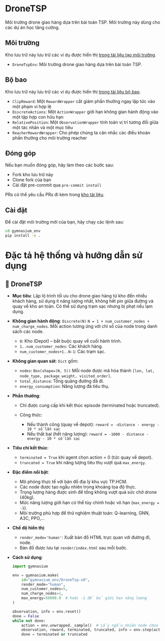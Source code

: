 # DroneTSP

Môi trường drone giao hàng dựa trên bài toán TSP. Môi trường này dùng cho các dự án học tăng cường.

## Môi trường

Kho lưu trữ này lưu trữ các ví dụ được hiển thị [trong tài liệu tạo môi trường](https://gymnasium.farama.org/tutorials/gymnasium_basics/environment_creation/).

- `DroneTspEnv`: Môi trường drone giao hàng dựa trên bài toán TSP.

## Bộ bao

Kho lưu trữ này lưu trữ các ví dụ được hiển thị [trong tài liệu bộ bao](https://gymnasium.farama.org/api/wrappers/).

- `ClipReward`: Một `RewardWrapper` cắt giảm phần thưởng ngay lập tức vào một phạm vi hợp lệ
- `DiscreteActions`: Một `ActionWrapper` giới hạn không gian hành động vào một tập hợp con hữu hạn
- `RelativePosition`: Một `ObservationWrapper` tính toán vị trí tương đối giữa một tác nhân và một mục tiêu
- `ReacherRewardWrapper`: Cho phép chúng ta cân nhắc các điều khoản phần thưởng cho môi trường reacher

## Đóng góp

Nếu bạn muốn đóng góp, hãy làm theo các bước sau:

- Fork kho lưu trữ này
- Clone fork của bạn
- Cài đặt pre-commit qua `pre-commit install`

PRs có thể yêu cầu PRs đi kèm trong [kho tài liệu](https://github.com/Farama-Foundation/Gymnasium/tree/main/docs).

## Cài đặt

Để cài đặt môi trường mới của bạn, hãy chạy các lệnh sau:

```bash
cd gymnasium_env
pip install -e .
```

# Đặc tả hệ thống và hướng dẫn sử dụng

## 🚁 DroneTSP

- **Mục tiêu**:
  Lập lộ trình tối ưu cho drone giao hàng từ kho đến nhiều khách hàng, sử dụng ít năng lượng nhất, không hết pin giữa đường và quay về kho an toàn. Có thể sử dụng trạm sạc nhưng bị phạt nếu lạm dụng.

- **Không gian hành động**: `Discrete(N)`
  `N = 1 + num_customer_nodes + num_charge_nodes`.
  Mỗi action tương ứng với chỉ số của node trong danh sách các node.

  - `0`: Kho (Depot) – bắt buộc quay về cuối hành trình.
  - `1..num_customer_nodes`: Các khách hàng.
  - `num_customer_nodes+1..N-1`: Các trạm sạc.

- **Không gian quan sát**: `Dict` gồm:

  - `nodes`: `Box(shape=(N, 5))`
    Mỗi node được mã hóa thành `[lon, lat, node_type, package_weight, visited_order]`.
  - `total_distance`: Tổng quãng đường đã đi.
  - `energy_consumption`: Năng lượng đã tiêu thụ.

- **Phần thưởng**:

  - Chỉ được cung cấp khi kết thúc episode (terminated hoặc truncated).
  - Công thức:

    - Nếu thành công (quay về depot):
      `reward = -distance - energy - 10 * số lần sạc`
    - Nếu thất bại (hết năng lượng):
      `reward = -1000 - distance - energy - 10 * số lần sạc`

- **Tiêu chí kết thúc**:

  - `terminated = True` khi agent chọn action = 0 (tức quay về depot).
  - `truncated = True` khi năng lượng tiêu thụ vượt quá `max_energy`.

- **Đặc điểm nổi bật**:

  - Mô phỏng thực tế với bản đồ địa lý khu vực TP.HCM.
  - Các node được tạo ngẫu nhiên trong khoảng tọa độ thực.
  - Trọng lượng hàng được sinh để tổng không vượt quá sức chở drone (40kg).
  - Mức năng lượng giới hạn có thể tùy chỉnh hoặc vô hạn (`max_energy = -1`).
  - Môi trường phù hợp để thử nghiệm thuật toán: Q-learning, GNN, A3C, PPO,...

- **Chế độ hiển thị**:

  - `render_mode='human'`: Xuất bản đồ HTML trực quan với đường đi, node.
  - Bản đồ được lưu tại `render/index.html` sau mỗi bước.

- **Cách sử dụng**:

  ```python
  import gymnasium

  env = gymnasium.make(
      id="gymnasium_env/DroneTsp-v0",
      render_mode="human",
      num_customer_nodes=5,
      num_charge_nodes=1,
      max_energy=50000.0  # hoặc -1 để bỏ giới hạn năng lượng
  )

  observation, info = env.reset()
  done = False
  while not done:
      action = env.unwrapped._sample()  # Lấy ngẫu nhiên node chưa đi
      observation, reward, terminated, truncated, info = env.step(action)
      done = terminated or truncated
  ```
